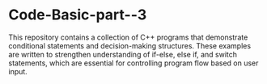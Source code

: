 # Code-Basic-part--3
This repository contains a collection of C++ programs that demonstrate conditional statements and decision-making structures. These examples are written to strengthen understanding of if-else, else if, and switch statements, which are essential for controlling program flow based on user input.
